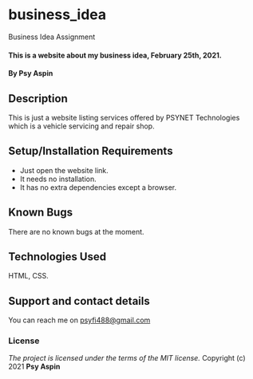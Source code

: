 # business_idea
Business Idea Assignment
#### This is a website about my business idea, February 25th, 2021.
#### By **Psy Aspin**
## Description
This is just a website listing services offered by PSYNET Technologies which is a vehicle servicing and repair shop.
## Setup/Installation Requirements
* Just open the website link.
* It needs no installation.
* It has no extra dependencies except a browser.
## Known Bugs
There are no known bugs at the moment.
## Technologies Used
HTML, CSS.
## Support and contact details
You can reach me on psyfi488@gmail.com
### License
*The project is licensed under the terms of the MIT license.*
Copyright (c) 2021 **Psy Aspin**

